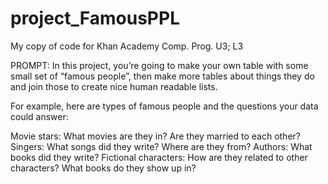 # project_FamousPPL
My copy of code for Khan Academy Comp. Prog. U3; L3


PROMPT:
In this project, you’re going to make your own table with some small set of “famous people”, then make more tables about things they do and join those to create nice human readable lists.

For example, here are types of famous people and the questions your data could answer:

Movie stars: What movies are they in? Are they married to each other?
Singers: What songs did they write? Where are they from?
Authors: What books did they write?
Fictional characters: How are they related to other characters? What books do they show up in?
